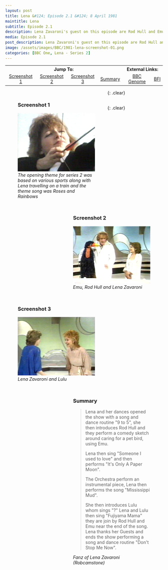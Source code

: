 ```yaml
---
layout: post
title: Lena &#124; Episode 2.1 &#124; 8 April 1981
maintitle: Lena
subtitle: Episode 2.1
description: Lena Zavaroni's guest on this episode are Rod Hull and Emu and Lulu.
media: Episode 2.1
post_description: Lena Zavaroni's guest on this episode are Rod Hull and Emu and Lulu.
image: /assets/images/BBC/1981-lena-screenshot-01.png
categories: [BBC One, Lena - Series 2]
---
```


<table>
<tr align="center">
<th colspan="4">Jump To:</th>
<th colspan="2">External Links:</th>
</tr>
<tr align="center">
<td><a href="#screenshot-1">Screenshot 1</a></td>
<td><a href="#screenshot-2">Screenshot 2</a></td>
<td><a href="#screenshot-3">Screenshot 3</a></td>
<td><a href="#summary">Summary</a></td>
<td><a href="https://genome.ch.bbc.co.uk/schedules/bbcone/london/1981-04-08#at-20.30">BBC Genome</a></td>
<td><a href="https://www.bfi.org.uk/films-tv-people/4ce2b790cf887">BFI</a></td>
</tr>
</table>

<figure class="fig1">
<h3 id="screenshot-1">Screenshot 1</h3>
<img src="/assets/images/BBC/1981-lena-screenshot-04.png" class="full-width">
<cite>The opening theme for series 2 was based on various sports along with Lena travelling on a train and the theme song was Roses and Rainbows</cite>
</figure>

<figure class="fig2">
<h3 id="screenshot-2">Screenshot 2</h3>
<img src="/assets/images/BBC/1981-lena-screenshot-02.png" class="full-width">
<cite>Emu, Rod Hull and Lena Zavaroni</cite>
</figure>

{: .clear}

<figure class="fig1">
<h3 id="screenshot-3">Screenshot 3</h3>
<img src="/assets/images/BBC/1981-lena-screenshot-03.png" class="full-width">
<cite>Lena Zavaroni and Lulu</cite>
</figure>

<figure class="fig2">
<h3 id="summary">Summary</h3>
<blockquote>
<p>Lena and her dances opened the show with a song and dance routine &quot;9 to 5&quot;, she then introduces Rod Hull and they perform a comedy sketch around caring for a pet bird, using Emu.</p>
<p>Lena then sing &quot;Someone I used to love&quot; and then performs &quot;It's Only A Paper Moon&quot;.</p>
<p>The Orchestra perform an instrumental piece, Lena then performs the song &quot;Mississippi Mud&quot;.</p>
<p>She then introduces Lulu whom sings &quot;?&quot; Lena and Lulu then sing &quot;Fujiyama Mama&quot; they are join by Rod Hull and Emu near the end of the song. Lena thanks her Guests and ends the show performing a song and dance routine &quot;Don't Stop Me Now&quot;.</p>
</blockquote>
<cite>Fanz of Lena Zavaroni (Robcamstone)</cite>
</figure>

<br />{: .clear}

<style>
.fig1 {float:left; width:49%;}

.fig2 {float:right; width:49%;}

figcaption {float:left; width:100%;}

@media only screen and (max-width: 700px) {
.fig1, .fig2 {float:left; width:100%;}
figcaption {float:left; width:100%; margin-bottom: 10px;}
}
</style>


